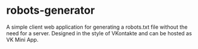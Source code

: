 # robots-generator
A simple client web application for generating a robots.txt file without the need for a server. Designed in the style of VKontakte and can be hosted as VK Mini App.
